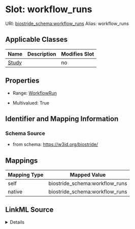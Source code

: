 

# Slot: workflow_runs 



URI: [biostride_schema:workflow_runs](https://w3id.org/biostride/schema/workflow_runs)
Alias: workflow_runs

<!-- no inheritance hierarchy -->





## Applicable Classes

| Name | Description | Modifies Slot |
| --- | --- | --- |
| [Study](Study.md) |  |  no  |






## Properties

* Range: [WorkflowRun](WorkflowRun.md)

* Multivalued: True




## Identifier and Mapping Information






### Schema Source


* from schema: https://w3id.org/biostride/




## Mappings

| Mapping Type | Mapped Value |
| ---  | ---  |
| self | biostride_schema:workflow_runs |
| native | biostride_schema:workflow_runs |




## LinkML Source

<details>
```yaml
name: workflow_runs
from_schema: https://w3id.org/biostride/
rank: 1000
alias: workflow_runs
owner: Study
domain_of:
- Study
range: WorkflowRun
multivalued: true
inlined: true
inlined_as_list: true

```
</details>
